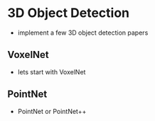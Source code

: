 # 3D Object Detection 

- implement a few 3D object detection papers 

## VoxelNet 

- lets start with VoxelNet 


## PointNet

- PointNet or PointNet++
